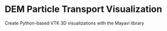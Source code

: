 # DEM Particle Transport Visualization

Create Python-based VTK 3D visualizations with the Mayavi library
